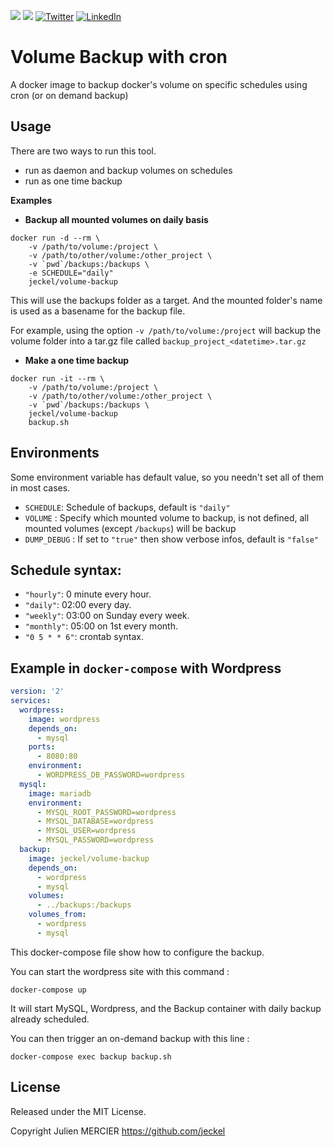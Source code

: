 [![](https://images.microbadger.com/badges/image/jeckel/volume-backup.svg)](https://microbadger.com/images/jeckel/volume-backup "Get your own image badge on microbadger.com") [![](https://images.microbadger.com/badges/version/jeckel/volume-backup.svg)](https://microbadger.com/images/jeckel/volume-backup "Get your own version badge on microbadger.com") [![Twitter](https://img.shields.io/badge/Twitter-%40jeckel4-blue.svg)](https://twitter.com/intent/user?screen_name=jeckel4) [![LinkedIn](https://img.shields.io/badge/LinkedIn-Julien%20Mercier-blue.svg)](https://www.linkedin.com/in/jeckel/)


# Volume Backup with cron

A docker image to backup docker's volume on specific schedules using cron (or on demand backup)

## Usage

There are two ways to run this tool.
- run as daemon and backup volumes on schedules
- run as one time backup

**Examples**

* **Backup all mounted volumes on daily basis**

```shell
docker run -d --rm \
	-v /path/to/volume:/project \
    -v /path/to/other/volume:/other_project \
	-v `pwd`/backups:/backups \
    -e SCHEDULE="daily"
	jeckel/volume-backup
```

This will use the backups folder as a target. And the mounted folder's name is used as a basename for the backup file.

For example, using the option `-v /path/to/volume:/project` will backup the volume folder into a tar.gz file called `backup_project_<datetime>.tar.gz`

* **Make a one time backup**

```shell
docker run -it --rm \
    -v /path/to/volume:/project \
    -v /path/to/other/volume:/other_project \
    -v `pwd`/backups:/backups \
    jeckel/volume-backup
    backup.sh
```

## Environments

Some environment variable has default value, so you needn't set all of them in most cases.

* `SCHEDULE`: Schedule of backups, default is `"daily"`
* `VOLUME` : Specify which mounted volume to backup, is not defined, all mounted volumes (except `/backups`) will be backup
* `DUMP_DEBUG` : If set to `"true"` then show verbose infos, default is `"false"`

## Schedule syntax:

* `"hourly"`: 0 minute every hour.
* `"daily"`: 02:00 every day.
* `"weekly"`: 03:00 on Sunday every week.
* `"monthly"`: 05:00 on 1st every month.
* `"0 5 * * 6"`: crontab syntax.

## Example in `docker-compose` with Wordpress

```yml
version: '2'
services:
  wordpress:
    image: wordpress
    depends_on:
      - mysql
    ports:
      - 8080:80
    environment:
      - WORDPRESS_DB_PASSWORD=wordpress
  mysql:
    image: mariadb
    environment:
      - MYSQL_ROOT_PASSWORD=wordpress
      - MYSQL_DATABASE=wordpress
      - MYSQL_USER=wordpress
      - MYSQL_PASSWORD=wordpress
  backup:
    image: jeckel/volume-backup
    depends_on:
      - wordpress
      - mysql
    volumes:
      - ../backups:/backups
    volumes_from:
      - wordpress
      - mysql
```

This docker-compose file show how to configure the backup.

You can start the wordpress site with this command :

```shell
docker-compose up
```

It will start MySQL, Wordpress, and the Backup container with daily backup already scheduled.

You can then trigger an on-demand backup with this line :

```shell
docker-compose exec backup backup.sh
```


## License
Released under the MIT License.

Copyright Julien MERCIER https://github.com/jeckel